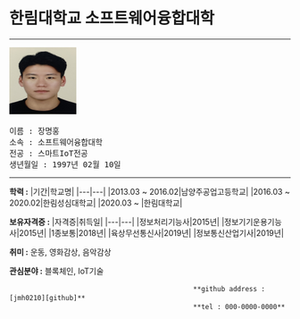 # 한림대학교 소프트웨어융합대학
---
<pre>
<img src = 증명사진.jpg height = 120 width = 120>

이름 : 장명홍
소속 : 소프트웨어융합대학
전공 : 스마트IoT전공
생년월일 : 1997년 02월 10일
</pre></p>
---

**학력 :**
|기간|학교명|
|---|---|
|2013.03 ~ 2016.02|남양주공업고등학교|
|2016.03 ~ 2020.02|한림성심대학교|
|2020.03 ~ |한림대학교|


**보유자격증 :**
|자격증|취득일|
|---|---|
|정보처리기능사|2015년|
|정보기기운용기능사|2015년|
|1종보통|2018년|
|육상무선통신사|2019년|
|정보통신산업기사|2019년|


**취미 :**
운동, 영화감상, 음악감상


**관심분야 :**
블록체인, IoT기술


                                                  **github address : [jmh0210][github]**   
                                                  **tel : 000-0000-0000**

[github]:http://github.com/jmh0210
